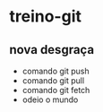 # treino-git

## nova desgraça

* comando git push
* comando git pull
* comando git fetch
* odeio o mundo
